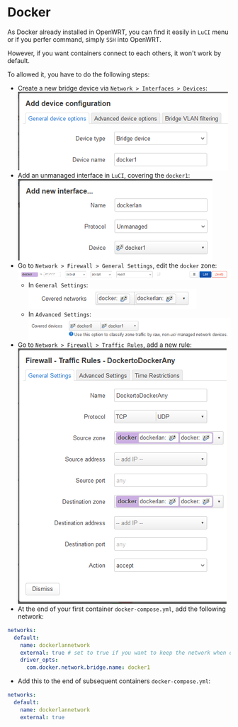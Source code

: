 # Docker

As Docker already installed in OpenWRT, you can find it easily in `LuCI` menu or if you perfer command, simply `SSH` into OpenWRT.

However, if you want containers connect to each others, it won't work by default.

To allowed it, you have to do the following steps:
- Create a new bridge device via `Network > Interfaces > Devices`:
![device docker1](./assets/docker/1.png)
- Add an unmanaged interface in `LuCI`, covering the `docker1`:
![interface dockerlan](./assets/docker/2.png)
- Go to `Network > Firewall > General Settings`, edit the `docker` zone:
![docker zone](./assets/docker/3.png)
	- In `General Settings`:
	![docker general settings](./assets/docker/4.png)
	- In `Advanced Settings`:
	![docker advanced settings](./assets/docker/5.png)
- Go to `Network > Firewall > Traffic Rules`, add a new rule:
![docker traffic rules](./assets/docker/6.png)
- At the end of your first container `docker-compose.yml`, add the following network:
```yml
networks:
  default:
	name: dockerlannetwork
    external: true # set to true if you want to keep the network when do 'docker compose down'
    driver_opts:
      com.docker.network.bridge.name: docker1
```
- Add this to the end of subsequent containers `docker-compose.yml`:
```yml
networks:
  default:
    name: dockerlannetwork
    external: true
```